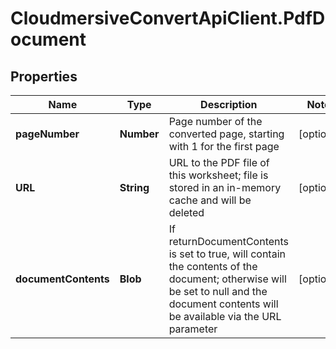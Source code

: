 # CloudmersiveConvertApiClient.PdfDocument

## Properties
Name | Type | Description | Notes
------------ | ------------- | ------------- | -------------
**pageNumber** | **Number** | Page number of the converted page, starting with 1 for the first page | [optional] 
**URL** | **String** | URL to the PDF file of this worksheet; file is stored in an in-memory cache and will be deleted | [optional] 
**documentContents** | **Blob** | If returnDocumentContents is set to true, will contain the contents of the document; otherwise will be set to null and the document contents will be available via the URL parameter | [optional] 


